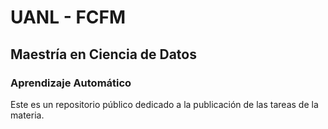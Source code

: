 # UANL - FCFM

## Maestría en Ciencia de Datos

### Aprendizaje Automático

Este es un repositorio público dedicado a la publicación de las tareas de la materia.